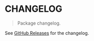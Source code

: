 # CHANGELOG

> Package changelog.

See [GitHub Releases](https://github.com/stdlib-js/random-strided-uniform/releases) for the changelog.